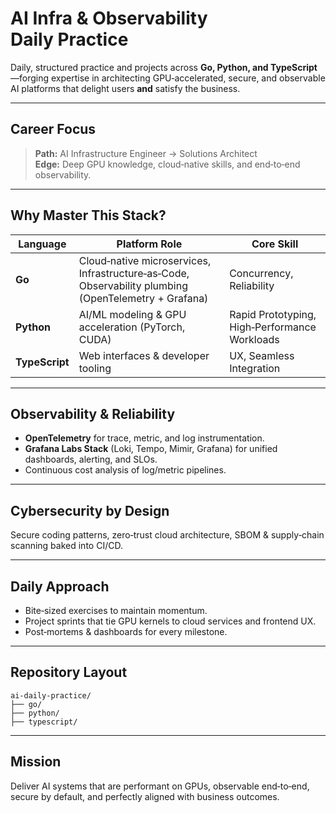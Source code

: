 # AI Infra & Observability Daily Practice

Daily, structured practice and projects across **Go, Python, and TypeScript**—forging expertise in architecting GPU‑accelerated, secure, and observable AI platforms that delight users **and** satisfy the business.

---
## Career Focus

> **Path:** AI Infrastructure Engineer -> Solutions Architect  
> **Edge:** Deep GPU knowledge, cloud‑native skills, and end‑to‑end observability.

---
## Why Master This Stack?

| Language | Platform Role | Core Skill |
|----------|---------------|------------|
| **Go** | Cloud‑native microservices, Infrastructure‑as‑Code, Observability plumbing (OpenTelemetry + Grafana) | Concurrency, Reliability |
| **Python** | AI/ML modeling & GPU acceleration (PyTorch, CUDA) | Rapid Prototyping, High‑Performance Workloads |
| **TypeScript** | Web interfaces & developer tooling | UX, Seamless Integration |

---
## Observability & Reliability
- **OpenTelemetry** for trace, metric, and log instrumentation.
- **Grafana Labs Stack** (Loki, Tempo, Mimir, Grafana) for unified dashboards, alerting, and SLOs.
- Continuous cost analysis of log/metric pipelines.

---
## Cybersecurity by Design
Secure coding patterns, zero‑trust cloud architecture, SBOM & supply‑chain scanning baked into CI/CD.

---
## Daily Approach
- Bite‑sized exercises to maintain momentum.
- Project sprints that tie GPU kernels to cloud services and frontend UX.
- Post‑mortems & dashboards for every milestone.

---
## Repository Layout
```text
ai-daily-practice/
├── go/
├── python/
├── typescript/

```

---
## Mission
Deliver AI systems that are performant on GPUs, observable end‑to‑end, secure by default, and perfectly aligned with business outcomes.

